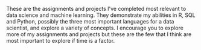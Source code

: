 These are the assignments and projects I've completed most relevant to data science and machine learning. They demonstrate my abilities in R, SQL and Python, possibly the three most important languages for a data scientist, and explore a variety of concepts. I encourage you to explore more of my assignments and projects but these are the few that I think are most important to explore if time is a factor.

